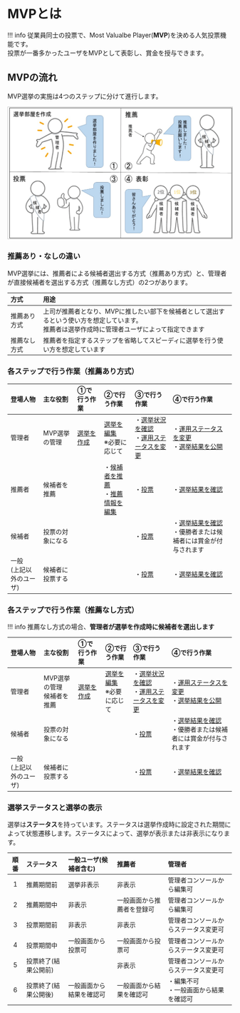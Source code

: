 # MVPとは

!!! info
    従業員同士の投票で、Most Valualbe Player(**MVP**)を決める人気投票機能です。<br>
    投票が一番多かったユーザをMVPとして表彰し、賞金を授与できます。

## MVPの流れ
MVP選挙の実施は4つのステップに分けて進行します。

<a href="../../../images/mvp/0-1.png" data-lightbox="スクリーンショット" data-title="スクリーンショット">
    <img src="../../../images/mvp/0-1.png" style="border: solid 1px #ccc; width: 800px;" />
</a>


### 推薦あり・なしの違い
MVP選挙には、推薦者による候補者選出する方式（推薦あり方式）と、管理者が直接候補者を選出する方式（推薦なし方式）の2つがあります。

| 方式         | 用途                                                                                                                                              |
| :----------- | :------------------------------------------------------------------------------------------------------------------------------------------------ |
| 推薦あり方式 | 上司が推薦者となり、MVPに推したい部下を候補者として選出するという使い方を想定しています。<br>推薦者は選挙作成時に管理者ユーザによって指定できます |
| 推薦なし方式 | 推薦者を指定するステップを省略してスピーディに選挙を行う使い方を想定しています                                                                    |

### 各ステップで行う作業（推薦あり方式）
| 登場人物                   | 主な役割         | ①で行う作業                   | ②で行う作業                                        | ③で行う作業                                                                         | ④で行う作業                                                                                   |
| :------------------------- | :--------------- | :---------------------------- | :------------------------------------------------- | :---------------------------------------------------------------------------------- | :-------------------------------------------------------------------------------------------- |
| 管理者                     | MVP選挙の管理    | [選挙を作成](../Mvp/mvp01.md) | [選挙を編集](../Mvp/mvp01.md#_10)<br>※必要に応じて | ・[選挙状況を確認](../Mvp/mvp02.md)<br>・[運用ステータスを変更](../Mvp/mvp02.md#_7) | ・[運用ステータスを変更](../Mvp/mvp02.md#_7) <br>・[選挙結果を公開](../Mvp/mvp02.md#_13)      |
| 推薦者                     | 候補者を推薦     |                               | ・[候補者を推薦](../../一般機能/Mvp/mvp12.md)<br>・[推薦情報を編集](../../一般機能/Mvp/mvp12.md)             | ・[投票](../../一般機能/Mvp/mvp13.md)                                               | ・[選挙結果を確認](../../一般機能/Mvp/mvp14.md)                                               |
| 候補者                     | 投票の対象になる |                               |                                                    | ・[投票](../../一般機能/Mvp/mvp13.md)                                               | ・[選挙結果を確認](../../一般機能/Mvp/mvp14.md)<br>・優勝者または候補者には賞金が付与されます |
| 一般<br>(上記以外のユーザ) | 候補者に投票する |                               |                                                    | ・[投票](../../一般機能/Mvp/mvp13.md)                                               | ・[選挙結果を確認](../../一般機能/Mvp/mvp14.md)                                               |


### 各ステップで行う作業（推薦なし方式）
!!! info
    推薦なし方式の場合、**管理者が選挙を作成時に候補者を選出します**

| 登場人物                   | 主な役割                      | ①で行う作業                   | ②で行う作業                                        | ③で行う作業                                                     | ④で行う作業                                                                                   |
| :------------------------- | :---------------------------- | :---------------------------- | :------------------------------------------------- | :-------------------------------------------------------------- | :-------------------------------------------------------------------------------------------- |
| 管理者                     | MVP選挙の管理<br>候補者を推薦 | [選挙を作成](../Mvp/mvp01.md) | [選挙を編集](../Mvp/mvp01.md#_10)<br>※必要に応じて | ・[選挙状況を確認](../Mvp/mvp02.md)<br>・[運用ステータスを変更](../Mvp/mvp02.md#_11) | ・[運用ステータスを変更](../Mvp/mvp02.md#_11) <br>・[選挙結果を公開](../Mvp/mvp02.md#_13)                          |
| 候補者                     | 投票の対象になる              |                               |                                                    | ・[投票](../../一般機能/Mvp/mvp13.md)                           | ・[選挙結果を確認](../../一般機能/Mvp/mvp14.md)<br>・優勝者または候補者には賞金が付与されます |
| 一般<br>(上記以外のユーザ) | 候補者に投票する              |                               |                                                    | ・[投票](../../一般機能/Mvp/mvp13.md)                           | ・[選挙結果を確認](../../一般機能/Mvp/mvp14.md)                                               |


### 選挙ステータスと選挙の表示

選挙は**ステータス**を持っています。ステータスは選挙作成時に設定された期間によって状態遷移します。ステータスによって、選挙が表示または非表示になります。

| 順番  | ステータス           | 一般ユーザ(候補者含む)   | 推薦者                     | 管理者                                   |
| :---: | :------------------- | :----------------------- | :------------------------- | :--------------------------------------- |
|   1   | 推薦期間前           | 選挙非表示               | 非表示                     | 管理者コンソールから編集可               |
|   2   | 推薦期間中           | 非表示                   | 一般画面から推薦者を登録可 | 管理者コンソールから編集可               |
|   3   | 投票期間前           | 非表示                   | 非表示                     | 管理者コンソールからステータス変更可     |
|   4   | 投票期間中           | 一般画面から投票可       | 一般画面から投票可         | 管理者コンソールからステータス変更可     |
|   5   | 投票終了(結果公開前) |                          | 非表示                     | 管理者コンソールからステータス変更可     |
|   6   | 投票終了(結果公開後) | 一般画面から結果を確認可 | 一般画面から結果を確認可   | ・編集不可<br>・一般画面から結果を確認可 |

